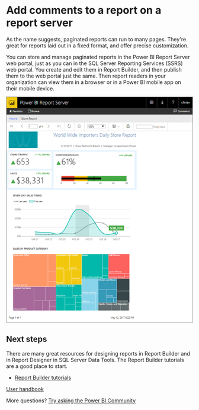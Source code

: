 <properties
    pageTitle="Add comments to a report on a report server"
   description="Learn how to add comments to a paginated or a Power BI report on Power BI Report Server or SQL Server Reporting Serices report server."
   services="powerbi"
   documentationCenter=""
   authors="maggiesMSFT"
   manager="erikre"
   backup=""
   editor=""
   tags=""
   qualityFocus="no"
   qualityDate=""/>
<tags
   ms.service="powerbi"
   ms.devlang="NA"
   ms.topic="article"
   ms.tgt_pltfrm="NA"
   ms.workload="powerbi"
   ms.date="05/30/2017"
   ms.author="maggies"/>

# Add comments to a report on a report server

As the name suggests, paginated reports can run to many pages. They're great for reports laid out in a fixed format, and offer precise customization.

You can store and manage paginated reports in the Power BI Report Server web portal, just as you can in the SQL Server Reporting Services (SSRS) web portal. You create and edit them in Report Builder, and then publish them to the web portal just the same. Then report readers in your organization can view them in a browser or in a Power BI mobile app on their mobile device.

![](media/reportserver-quickstart-paginated-report/reportserver-paginated-report.png)

## Next steps

There are many great resources for designing reports in Report Builder and in Report Designer in SQL Server Data Tools. The Report Builder tutorials are a good place to start.

- [Report Builder tutorials](https://docs.microsoft.com/sql/reporting-services/report-builder-tutorials)

[User handbook](reportserver-user-handbook-overview.md)  

More questions? [Try asking the Power BI Community](https://community.powerbi.com/)